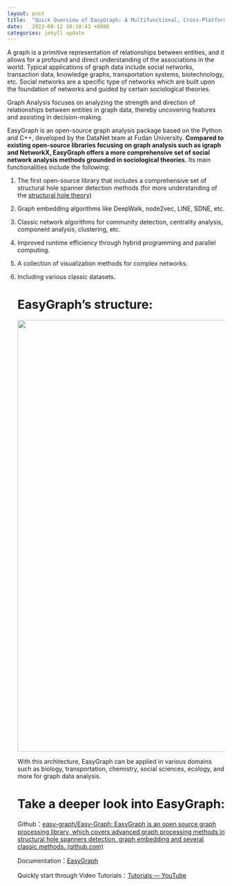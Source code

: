 ```yaml
---
layout: post
title:  "Quick Overview of EasyGraph: A Multifunctional, Cross-Platform, and Effective Library for Interdisciplinary Network Analysis"
date:   2023-08-12 10:18:43 +0800
categories: jekyll update
---
```

A graph is a primitive representation of relationships between entities, and it allows for a profound and direct understanding of the associations in the world. Typical applications of graph data include social networks, transaction data, knowledge graphs, transportation systems, biotechnology, etc. Social networks are a specific type of networks which are built upon the foundation of networks and guided by certain sociological theories.

Graph Analysis focuses on analyzing the strength and direction of relationships between entities in graph data, thereby uncovering features and assisting in decision-making.

EasyGraph is an open-source graph analysis package based on the Python and C++, developed by the DataNet team at Fudan University. **Compared to existing open-source libraries focusing on graph analysis such as igraph and NetworkX, EasyGraph offers a more comprehensive set of social network analysis methods grounded in sociological theories.** Its main functionalities include the following:

1. The first open-source library that includes a comprehensive set of structural hole spanner detection methods (for more understanding of the [structural hole theory](https://ieeexplore.ieee.org/abstract/document/9406195))

2. Graph embedding algorithms like DeepWalk, node2vec, LINE, SDNE, etc.

3. Classic network algorithms for community detection, centrality analysis, component analysis, clustering, etc.

4. Improved runtime efficiency through hybrid programming and parallel computing.

5. A collection of visualization methods for complex networks.

6. Including various classic datasets.

   # EasyGraph’s structure:

    <img src="https://cdn-images-1.medium.com/max/800/1*y4vWZztQeigU0mKnQgYdBQ.png" width="1000">

   With this architecture, EasyGraph can be applied in various domains such as biology, transportation, chemistry, social sciences, ecology, and more for graph data analysis.

   # Take a deeper look into EasyGraph:

   Github：[easy-graph/Easy-Graph: EasyGraph is an open source graph processing library, which covers advanced graph processing methods in structural hole spanners detection, graph embedding and several classic methods. (github.com)](https://github.com/easy-graph/Easy-Graph)

   Documentation：[EasyGraph](https://easy-graph.github.io)

   Quickly start through Video Tutorials：[Tutorials — YouTube](https://www.youtube.com/playlist?list=PLcvrOp9f5pLSX9O8Gn4Zmz45VnOq7Pnuh)